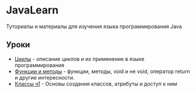 # JavaLearn
Туториалы и материалы для изучения языка программирования Java

## Уроки
* [Циклы](https://github.com/DaturaSleep/JavaLearn/blob/master/cycles.md) - описание циклов и их применение в языке программирования 
* [Функции и методы](https://github.com/DaturaSleep/JavaLearn/blob/master/functions.md) - функции, методы, void и не void, оператор return и другие интересности.
* [Классы ч1](https://github.com/DaturaSleep/JavaLearn/blob/master/classes.md) - Основы создания классов, атрибуты и доступ к ним
